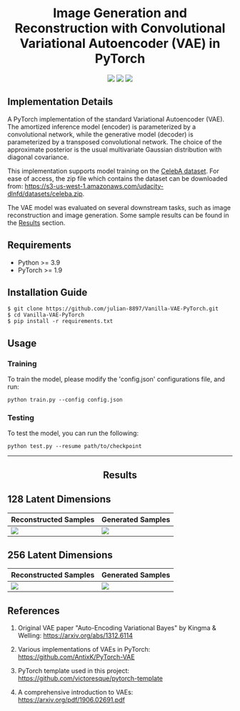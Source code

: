 <h1 align="center">
  <b>Image Generation and Reconstruction with Convolutional Variational Autoencoder (VAE) in PyTorch</b><br>
</h1>

<p align="center">
      <a href="https://www.python.org/">
        <img src="https://img.shields.io/badge/Python-3.9-ff69b4.svg" /></a>
       <a href= "https://pytorch.org/">
        <img src="https://img.shields.io/badge/PyTorch-1.9-2BAF2B.svg" /></a>
       <a href= "https://github.com/julian-8897/Vanilla-VAE-PyTorch/blob/master/LICENSE.md">
        <img src="https://img.shields.io/badge/license-MIT-blue.svg" /></a>
         
</p>

## Implementation Details

A PyTorch implementation of the standard Variational Autoencoder (VAE). The amortized inference model (encoder) is parameterized by a convolutional network, while the generative model (decoder) is parameterized by a transposed convolutional network. The choice of the approximate posterior is the usual multivariate Gaussian distribution with diagonal covariance.

This implementation supports model training on the [CelebA dataset](http://mmlab.ie.cuhk.edu.hk/projects/CelebA.html). For ease of access, the zip file which contains the dataset can be downloaded from: https://s3-us-west-1.amazonaws.com/udacity-dlnfd/datasets/celeba.zip.

The VAE model was evaluated on several downstream tasks, such as image reconstruction and image generation. Some sample results can be found in the [Results](https://github.com/julian-8897/Vanilla-VAE-PyTorch/blob/master/README.md#--Results) section.

## Requirements

- Python >= 3.9
- PyTorch >= 1.9

## Installation Guide

```
$ git clone https://github.com/julian-8897/Vanilla-VAE-PyTorch.git
$ cd Vanilla-VAE-PyTorch
$ pip install -r requirements.txt
```

## Usage

### Training

To train the model, please modify the 'config.json' configurations file, and run:

```
python train.py --config config.json
```

### Testing

To test the model, you can run the following:

```
python test.py --resume path/to/checkpoint
```

---

<h2 align="center">
  <b>Results</b><br>
</h2>

## 128 Latent Dimensions

| Reconstructed Samples | Generated Samples |
| --------------------- | ----------------- |
| ![][1]                | ![][2]            |

## 256 Latent Dimensions

| Reconstructed Samples | Generated Samples |
| --------------------- | ----------------- |
| ![][3]                | ![][4]            |

[1]: https://github.com/julian-8897/Vanilla-VAE-PyTorch/blob/master/Reconstructions/recons_epoch_20_128dims.png
[2]: https://github.com/julian-8897/Vanilla-VAE-PyTorch/blob/master/Samples/generated_samples_epoch_20_128dims.png
[3]: https://github.com/julian-8897/Vanilla-VAE-PyTorch/blob/master/Reconstructions/recons_epoch_20_256dims.png
[4]: https://github.com/julian-8897/Vanilla-VAE-PyTorch/blob/master/Samples/generated_samples_epoch_20_256dims.png

## References

1. Original VAE paper "Auto-Encoding Variational Bayes" by Kingma & Welling:
   https://arxiv.org/abs/1312.6114

2. Various implementations of VAEs in PyTorch:
   https://github.com/AntixK/PyTorch-VAE

3. PyTorch template used in this project:
   https://github.com/victoresque/pytorch-template

4. A comprehensive introduction to VAEs:
   https://arxiv.org/pdf/1906.02691.pdf
